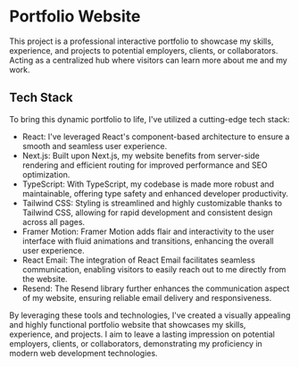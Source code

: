 # Portfolio Website
This project is a professional interactive portfolio to showcase my skills, experience, and projects to potential employers, clients, or collaborators. Acting as a centralized hub where visitors can learn more about me and my work.

## Tech Stack
To bring this dynamic portfolio to life, I've utilized a cutting-edge tech stack:

* React: I've leveraged React's component-based architecture to ensure a smooth and seamless user experience.
* Next.js: Built upon Next.js, my website benefits from server-side rendering and efficient routing for improved performance and SEO optimization.
* TypeScript: With TypeScript, my codebase is made more robust and maintainable, offering type safety and enhanced developer productivity.
* Tailwind CSS: Styling is streamlined and highly customizable thanks to Tailwind CSS, allowing for rapid development and consistent design across all pages.
* Framer Motion: Framer Motion adds flair and interactivity to the user interface with fluid animations and transitions, enhancing the overall user experience.
* React Email: The integration of React Email facilitates seamless communication, enabling visitors to easily reach out to me directly from the website.
* Resend: The Resend library further enhances the communication aspect of my website, ensuring reliable email delivery and responsiveness.

By leveraging these tools and technologies, I've created a visually appealing and highly functional portfolio website that showcases my skills, experience, and projects. I aim to leave a lasting impression on potential employers, clients, or collaborators,
demonstrating my proficiency in modern web development technologies.
